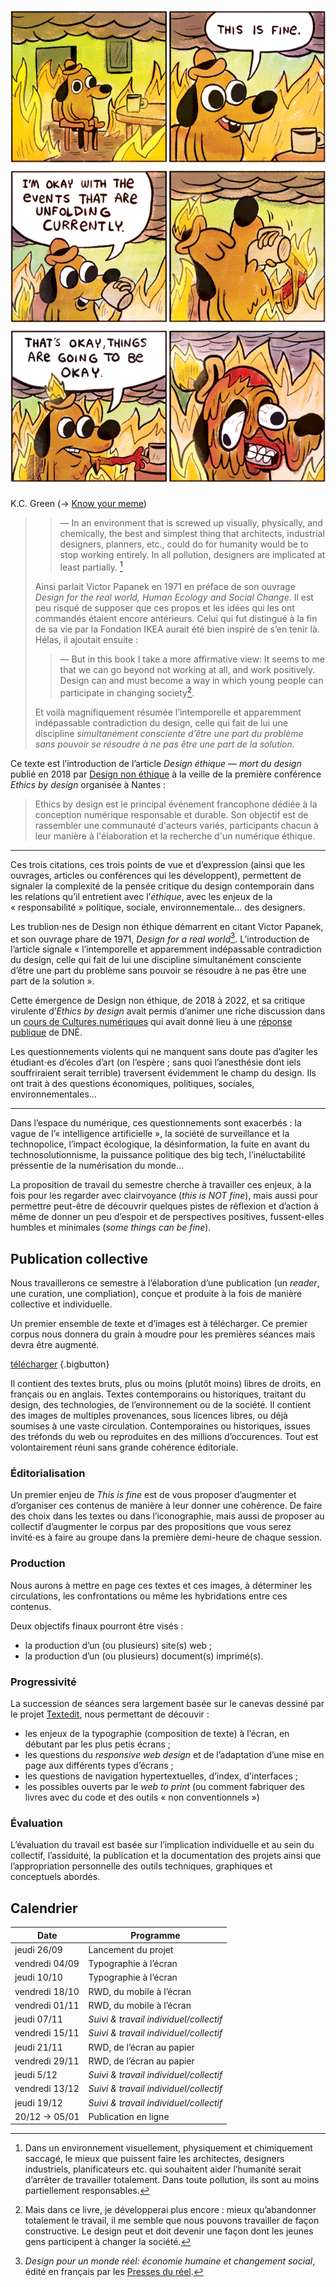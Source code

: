 # ![This is fine](assets/thisisfine.png)
  K.C. Green (→ [Know your meme](https://knowyourmeme.com/memes/this-is-fine))


> > — In an environment that is screwed up visually, physically, and chemically, the best and simplest thing that architects, industrial designers, planners, etc., could do for humanity would be to stop working entirely. In all pollution, designers are implicated at least partially. [^fr1]
> 
> Ainsi parlait Victor Papanek en 1971 en préface de son ouvrage _Design for the real world, Human Ecology and Social Change._ Il est peu risqué de supposer que ces propos et les idées qui les ont commandés étaient encore antérieurs. Celui qui fut distingué à la fin de sa vie par la Fondation IKEA aurait été bien inspiré de s’en tenir là. Hélas, il ajoutait ensuite :
> 
> > — But in this book I take a more affirmative view: It seems to me that we can go beyond not working at all, and work positively. Design can and must become a way in which young people can participate in changing society[^fr2].
> 
> Et voilà magnifiquement résumée l’intemporelle et apparemment indépassable contradiction du design, celle qui fait de lui une discipline _simultanément consciente d’être une part du problème sans pouvoir se résoudre à ne pas être une part de la solution._

[^fr1]: Dans un environnement visuellement, physiquement et chimiquement saccagé, le mieux que puissent faire les architectes, designers industriels, planificateurs etc. qui souhaitent aider l’humanité serait d’arrêter de travailler totalement. Dans toute pollution, ils sont au moins partiellement responsables.

[^fr2]: Mais dans ce livre, je développerai plus encore : mieux qu’abandonner totalement le travail, il me semble que nous pouvons travailler de façon constructive. Le design peut et doit devenir une façon dont les jeunes gens participent à changer la société.

Ce texte est l’introduction de l’article _Design éthique — mort du design_ publié en 2018 par [Design non éthique](https://designonethic.medium.com/) à la veille de la première conférence _Ethics by design_ organisée à Nantes :

> Ethics by design est le principal événement francophone dédiée à la conception numérique responsable et durable. Son objectif est de rassembler une communauté d'acteurs variés, participants chacun à leur manière à l'élaboration et la recherche d'un numérique éthique. 

---

Ces trois citations, ces trois points de vue et d’expression (ainsi que les ouvrages, articles ou conférences qui les développent), permettent de signaler la complexité de la pensée critique du design contemporain dans les relations qu’il entretient avec l’_éthique_, avec les enjeux de la « responsabilité » politique, sociale, environnementale… des designers.

Les trublion⋅nes de Design non éthique démarrent en citant Victor Papanek, et son ouvrage phare de 1971, _Design for a real world_[^dfarw]. L’introduction de l’article signale « l’intemporelle et apparemment indépassable contradiction du design, celle qui fait de lui une discipline simultanément consciente d’être une part du problème sans pouvoir se résoudre à ne pas être une part de la solution ».

[^dfarw]: _Design pour un monde réel: économie humaine et changement social_, édité en français par les [Presses du réel](https://www.lespressesdureel.com/ouvrage.php?id=8623&menu=0).

Cette émergence de Design non éthique, de 2018 à 2022, et sa critique virulente d’_Ethics by design_ avait permis d’animer une riche discussion dans un [cours de Cultures numériques](/web/pages/culturenum/ethique/) qui avait donné lieu à une [réponse publique](https://designonethic.medium.com/conversations-1-ae02afb6dbf9) de DNÉ.

Les questionnements violents qui ne manquent sans doute pas d’agiter les étudiant⋅es d’écoles d’art (on l’espère ; sans quoi l’anesthésie dont iels souffriraient serait terrible) traversent évidemment le champ du design. Ils ont trait à des questions économiques, politiques, sociales, environnementales… 

--- 

Dans l’espace du numérique, ces questionnements sont exacerbés : la vague de l’« intelligence artificielle », la société de surveillance et la technopolice, l’impact écologique, la désinformation, la fuite en avant du technosolutionnisme, la puissance politique des big tech, l’inéluctabilité préssentie de la numérisation du monde…

La proposition de travail du semestre cherche à travailler ces enjeux, à la fois pour les regarder avec clairvoyance (_this is NOT fine_), mais aussi pour permettre peut-être de découvrir quelques pistes de réflexion et d’action à même de donner un peu d’espoir et de perspectives positives, fussent-elles humbles et minimales (_some things can be fine_).

## Publication collective

Nous travaillerons ce semestre à l’élaboration d’une publication (un _reader_, une curation, une compliation), conçue et produite à la fois de manière collective et individuelle.

Un premier ensemble de texte et d’images est à télécharger. Ce premier corpus nous donnera du grain à moudre pour les premières séances mais devra être augmenté.

[télécharger](https://ateliers.esad-pyrenees.fr/tmp/thisisfine-26-09-2024.zip) {.bigbutton}

Il contient des textes bruts, plus ou moins (plutôt moins) libres de droits, en français ou en anglais. Textes contemporains ou historiques, traitant du design, des technologies, de l’environnement ou de la société. Il contient des images de multiples provenances, sous licences libres, ou déjà soumises à une vaste circulation. Contemporaines ou historiques, issues des tréfonds du web ou reproduites en des millions d’occurences. Tout est volontairement réuni sans grande cohérence éditoriale.

### Éditorialisation

Un premier enjeu de _This is fine_ est de vous proposer d’augmenter et d’organiser ces contenus de manière à leur donner une cohérence. De faire des choix dans les textes ou dans l’iconographie, mais aussi de proposer au collectif d’augmenter le corpus par des propositions que vous serez invité⋅es à faire au groupe dans la première demi-heure de chaque session.

### Production 

Nous aurons à mettre en page ces textes et ces images, à déterminer les circulations, les confrontations ou même les hybridations entre ces contenus.

Deux objectifs finaux pourront être visés : 
- la production d’un (ou plusieurs) site(s) web ;
- la production d’un (ou plusieurs) document(s) imprimé(s).

### Progressivité

La succession de séances sera largement basée sur le canevas dessiné par le projet [Textedit](../textedit/), nous permettant de découvir :
- les enjeux de la typographie (composition de texte) à l’écran, en débutant par les plus petis écrans ;
- les questions du _responsive web design_ et de l’adaptation d’une mise en page aux différents types d’écrans ;
- les questions de navigation hypertextuelles, d’index, d’interfaces ;
- les possibles ouverts par le _web to print_ (ou comment fabriquer des livres avec du code et des outils « non conventionnels »)

### Évaluation

L’évaluation du travail est basée sur l’implication individuelle et au sein du collectif, l’assiduité, la publication et la documentation des projets ainsi que l’appropriation personnelle des outils techniques, graphiques et conceptuels abordés.


## Calendrier
    

| Date                | Programme                 |
| ------------------- | ------------------------- |    
| jeudi 26/09         | Lancement du projet       |
| vendredi 04/09      | Typographie à l’écran     |
| jeudi 10/10         | Typographie à l’écran     |
| vendredi 18/10      | RWD, du mobile à l’écran  |
| vendredi 01/11      | RWD, du mobile à l’écran  |
| jeudi 07/11         | _Suivi & travail individuel/collectif_ |
| vendredi 15/11      | _Suivi & travail individuel/collectif_ |
| jeudi 21/11         | RWD, de l’écran au papier |
| vendredi 29/11      | RWD, de l’écran au papier |
| jeudi 5/12          | _Suivi & travail individuel/collectif_ |
| vendredi 13/12      | _Suivi & travail individuel/collectif_ |
| jeudi 19/12         | _Suivi & travail individuel/collectif_ |
| 20/12 → 05/01       | Publication en ligne      |




<!-- > « Comment contrecarrer l’empiètement des nouveaux systèmes et appareils électroniques sur des communaux qui sont plus intimes à notre être et plus subtils que les prés ou les routes – ces communaux qui sont au moins aussi précieux que le silence. Le silence (…) est indispensable à l’émergence de la personnalité. Il nous est ravi par des machines qui singent les humains. Nous pourrions facilement être rendus tributaires de machines pour notre parole et notre pensée comme nous le sommes déjà pour nos déplacements. » -->

